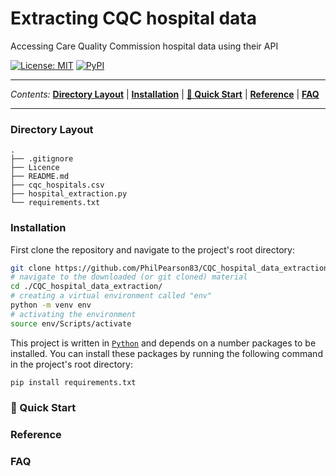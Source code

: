 # Extracting CQC hospital data
Accessing Care Quality Commission hospital data using their API

<a href="https://github.com/PhilPearson83/CQC_hospital_data_extraction/blob/main/LICENSE"><img alt="License: MIT" src="https://img.shields.io/github/license/PhilPearson83/CQC_hospital_data_extraction"></a>
<a href="https://github.com/PhilPearson83/CQC_hospital_data_extraction"><img alt="PyPI" src="https://img.shields.io/badge/python-3.7+-blue.svg"></a>

---

_Contents:_ **[Directory Layout](#Directory-Layout)** | **[Installation](#installation)** | **[🚀 Quick Start](#-quick-start)** | **[Reference](#reference)** | **[FAQ](#faq)**

---

### Directory Layout

```
.
├── .gitignore
├── Licence
├── README.md
├── cqc_hospitals.csv
├── hospital_extraction.py
└── requirements.txt
```

### Installation
First clone the repository and navigate to the project's root directory:
```bash
git clone https://github.com/PhilPearson83/CQC_hospital_data_extraction.git
# navigate to the downloaded (or git cloned) material
cd ./CQC_hospital_data_extraction/
# creating a virtual environment called "env"
python -m venv env
# activating the environment
source env/Scripts/activate
```

This project is written in [`Python`](https://www.python.org/) and depends on a number packages to be installed. You can install these packages by running the following command in the project's root directory:

```bash
pip install requirements.txt 
```
### 🚀 Quick Start
### Reference
### FAQ
